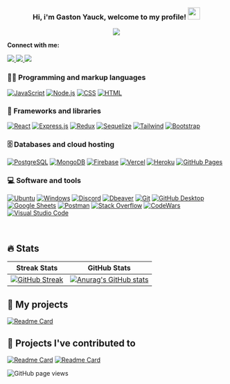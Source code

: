 <h3 align="center">
  Hi, i'm Gaston Yauck, welcome to my profile!
  <img src="https://media.giphy.com/media/hvRJCLFzcasrR4ia7z/giphy.gif" width="28">
</h3>

<!-- Typing SVG by DenverCoder1 - https://github.com/DenverCoder1/readme-typing-svg -->
<p align="center">
  <img src="https://readme-typing-svg.demolab.com/?lines=Full-Stack%20web%20developer;Always%20learning%20new%20things&font=Fira%20Code&center=true&width=440&height=45&color=5FF71AFF&vCenter=true&size=22&pause=1000"></a>
</p>
<b>Connect with me: </b>
<p>
<!-- Gmail -->
<a 
    target="_blank" 
    href="mailto:yauckgaston@gmail.com">
    <img
        src="https://img.shields.io/badge/-Gmail-D14836?style=for-the-badge&logo=Gmail&logoColor=white">
    </img>    
</a>
<!-- LinkedIn -->
<a 
    target="_blank"
    href="https://www.linkedin.com/in/gastonyauck/">
    <img
        src="https://img.shields.io/badge/-LinkedIn-0077B5?style=for-the-badge&logo=Linkedin&logoColor=white">
    </img>
</a>
<!-- My Resume -->
<a 
    target="_blank"
    href="https://drive.google.com/file/d/1zYTabZg5nCWxZBA0dCfs9e2PjUUKM_ax/view?usp=sharing">
    <img
        src="https://img.shields.io/badge/-RESUME-20232a?style=for-the-badge&logoColor=white">
    </img>
</a>
</p>






### 👨‍💻 Programming and markup languages

<p>
      <a href="https://github.com/search?q=user%3ADenverCoder1+language%3Ajavascript"><img alt="JavaScript" src="https://img.shields.io/badge/JavaScript-F7DF1E.svg?logo=javascript&logoColor=black"></a>
      <a href="https://github.com/search?q=user%3ADenverCoder1+language%3Ajavascript"><img alt="Node.js" src="https://img.shields.io/badge/Node.js-43853D.svg?logo=node.js&logoColor=white"></a>
    <a href="https://github.com/search?q=user%3ADenverCoder1+language%3Acss"><img alt="CSS" src="https://img.shields.io/badge/CSS-1572B6.svg?logo=css3&logoColor=white"></a>
    <a href="https://github.com/search?q=user%3ADenverCoder1+language%3Ahtml"><img alt="HTML" src="https://img.shields.io/badge/HTML-E34F26.svg?logo=html5&logoColor=white"></a>
    
</p>

### 🧰 Frameworks and libraries

<p>
    <a href="#"><img alt="React" src="https://img.shields.io/badge/React-20232a.svg?logo=react&logoColor=%2361DAFB"></a>
    <a href="#"><img alt="Express.js" src="https://img.shields.io/badge/Express.js-404d59.svg?logo=express&logoColor=white"></a>
    <a href="#"><img alt="Redux" src="https://img.shields.io/badge/Redux-20232a.svg?logo=redux"></a>
    <a href="#"><img alt="Sequelize" src="https://img.shields.io/badge/Sequelize-20232a.svg?logo=sequelize"></a>
    <a href="#"><img alt="Tailwind" src="https://img.shields.io/badge/Tailwind-20232a.svg?logo=tailwindcss"></a>
    <a href="#"><img alt="Bootstrap" src="https://img.shields.io/badge/Bootstrap-7952B3.svg?logo=bootstrap&logoColor=white"></a>
    
  
</p>

### 🗄️ Databases and cloud hosting

<p>
    <a href="#"><img alt="PostgreSQL" src ="https://img.shields.io/badge/PostgreSQL-316192.svg?logo=postgresql&logoColor=white"></a>
    <a href="#"><img alt="MongoDB" src ="https://img.shields.io/badge/MongoDB-4ea94b.svg?logo=mongodb&logoColor=white"></a>
    <a href="#"><img alt="Firebase" src ="https://img.shields.io/badge/Firebase-20232a.svg?logo=firebase"></a>
    <a href="#"><img alt="Vercel" src="https://img.shields.io/badge/Vercel-000000.svg?logo=vercel&logoColor=white"></a>
    <a href="#"><img alt="Heroku" src="https://img.shields.io/badge/Heroku-430098.svg?logo=heroku&logoColor=white"></a>
    <a href="#"><img alt="GitHub Pages" src="https://img.shields.io/badge/GitHub%20Pages-327FC7.svg?logo=github&logoColor=white"></a>
</p>

### 💻 Software and tools

<p> 
    <a href="#"><img alt="Ubuntu" src="https://img.shields.io/badge/Ubuntu-20232a.svg?logo=ubuntu"></a>
    <a href="#"><img alt="Windows" src="https://img.shields.io/badge/Windows-20232a.svg?logo=windows"></a>
    <a href="#"><img alt="Discord" src="https://img.shields.io/badge/-Discord-5865F2.svg?logo=discord&logoColor=white"></a>
    <a href="#"><img alt="Dbeaver" src="https://custom-icon-badges.demolab.com/badge/-Dbeaver-372923?logo=dbeaver-mono&logoColor=white"></a>
    <a href="#"><img alt="Git" src="https://img.shields.io/badge/Git-F05033.svg?logo=git&logoColor=white"></a>
    <a href="#"><img alt="GitHub Desktop" src="https://img.shields.io/badge/GitHub%20Desktop-8034A9.svg?logo=github&logoColor=white"></a>
    <a href="#"><img alt="Google Sheets" src="https://img.shields.io/badge/Sheets-34A853.svg?logo=google%20sheets&logoColor=white"></a>
    <a href="#"><img alt="Postman" src="https://img.shields.io/badge/Postman-FF6C37?logo=postman&logoColor=white"></a>
    <a href="#"><img alt="Stack Overflow" src="https://img.shields.io/badge/-Stack%20Overflow-FE7A16?logo=stack-overflow&logoColor=white"></a>
    <a href="#"><img alt="CodeWars" src="https://img.shields.io/badge/CodeWars-20232a.svg?logo=codewars"></a>
    <a href="#"><img alt="Visual Studio Code" src="https://img.shields.io/badge/Visual%20Studio%20Code-0078d7.svg?logo=visual-studio-code&logoColor=white"></a>
</p>








<br/>


## 🔥 Stats
Streak Stats               |  GitHub Stats
:-------------------------:|:-------------------------:
[![GitHub Streak](https://streak-stats.demolab.com?user=GYauck&theme=dark)](https://git.io/streak-stats) |  [![Anurag's GitHub stats](https://github-readme-stats.vercel.app/api?username=GYauck&include_all_commits=true&title_color=5FF71AFF&theme=dark)](https://github.com/GYauck/github-readme-stats)

  
## 📘 My projects
[![Readme Card](https://github-readme-stats.vercel.app/api/pin/?username=GYauck&repo=portfolio&theme=dark&title_color=5FF71AFF)](https://github.com/GYauck/portfolio)

## 📕 Projects I've contributed to

<!-- Small repo cards https://github.com/DenverCoder1/github-readme-stats (fork of anuraghazra/github-readme-stats) -->
[![Readme Card](https://github-readme-stats.vercel.app/api/pin/?username=NazarenoRios&repo=Tonic3-Prode&theme=dark&title_color=5FF71AFF)](https://github.com/NazarenoRios/Tonic3-Prode)
[![Readme Card](https://github-readme-stats.vercel.app/api/pin/?username=NazarenoRios&repo=OlympicSports&theme=dark&title_color=5FF71AFF)](https://github.com/NazarenoRios/OlympicSports)


<img src="https://komarev.com/ghpvc/?username=GYauck&color=45707a&style=flat-square" alt="GitHub page views">
